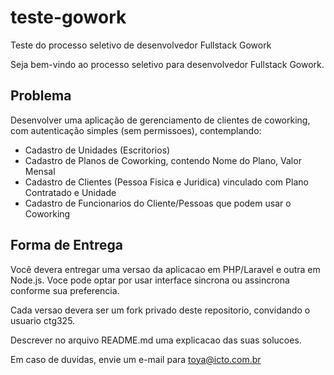 # teste-gowork
Teste do processo seletivo de desenvolvedor Fullstack Gowork

Seja bem-vindo ao processo seletivo para desenvolvedor Fullstack Gowork.

## Problema

Desenvolver uma aplicação de gerenciamento de clientes de coworking, com autenticação simples (sem permissoes), contemplando:

- Cadastro de Unidades (Escritorios)
- Cadastro de Planos de Coworking, contendo Nome do Plano, Valor Mensal
- Cadastro de Clientes (Pessoa Fisica e Juridica) vinculado com Plano Contratado e Unidade
- Cadastro de Funcionarios do Cliente/Pessoas que podem usar o Coworking

## Forma de Entrega

Você devera entregar uma versao da aplicacao em PHP/Laravel e outra em Node.js. Voce pode optar por usar interface sincrona ou assincrona conforme sua preferencia.

Cada versao devera ser um fork privado deste repositorio, convidando o usuario ctg325.

Descrever no arquivo README.md uma explicacao das suas solucoes.

Em caso de duvidas, envie um e-mail para toya@icto.com.br
